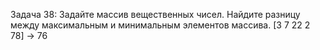 Задача 38: Задайте массив вещественных чисел. 
Найдите разницу между максимальным и минимальным элементов массива.
[3 7 22 2 78] -> 76